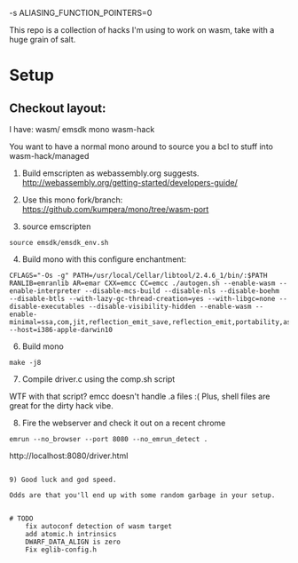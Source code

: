 -s ALIASING_FUNCTION_POINTERS=0

This repo is a collection of hacks I'm using to work on wasm, take with a huge grain of salt.


# Setup

## Checkout layout:

I have:
wasm/
	emsdk
	mono
	wasm-hack

You want to have a normal mono around to source you a bcl to stuff into wasm-hack/managed

1) Build emscripten as webassembly.org suggests. http://webassembly.org/getting-started/developers-guide/

2) Use this mono fork/branch: https://github.com/kumpera/mono/tree/wasm-port

3) source emscripten
```
source emsdk/emsdk_env.sh 
```

4) Build mono with this configure enchantment:

```
CFLAGS="-Os -g" PATH=/usr/local/Cellar/libtool/2.4.6_1/bin/:$PATH RANLIB=emranlib AR=emar CXX=emcc CC=emcc ./autogen.sh --enable-wasm --enable-interpreter --disable-mcs-build --disable-nls --disable-boehm  --disable-btls --with-lazy-gc-thread-creation=yes --with-libgc=none --disable-executables --disable-visibility-hidden --enable-wasm --enable-minimal=ssa,com,jit,reflection_emit_save,reflection_emit,portability,assembly_remapping,attach,verifier,full_messages,appdomains,security,sgen_remset,sgen_marksweep_par,sgen_marksweep_fixed,sgen_marksweep_fixed_par,sgen_copying,logging,remoting,shared_perfcounters --host=i386-apple-darwin10
```


6) Build mono
```
make -j8
```

7) Compile driver.c using the comp.sh script

WTF with that script? emcc doesn't handle .a files :(
Plus, shell files are great for the dirty hack vibe.

8) Fire the webserver and check it out on a recent chrome

```
emrun --no_browser --port 8080 --no_emrun_detect .
```
http://localhost:8080/driver.html
```

9) Good luck and god speed.

Odds are that you'll end up with some random garbage in your setup.


# TODO
	fix autoconf detection of wasm target
	add atomic.h intrinsics
	DWARF_DATA_ALIGN is zero
	Fix eglib-config.h